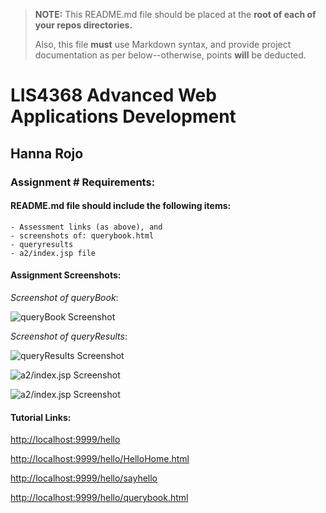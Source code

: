 > **NOTE:** This README.md file should be placed at the **root of each of your repos directories.**
>
>Also, this file **must** use Markdown syntax, and provide project documentation as per below--otherwise, points **will** be deducted.
>

# LIS4368 Advanced Web Applications Development

## Hanna Rojo

### Assignment # Requirements:

#### README.md file should include the following items:

    - Assessment links (as above), and
    - screenshots of: querybook.html
    - queryresults
    - a2/index.jsp file

>

#### Assignment Screenshots:

*Screenshot of queryBook*:

![queryBook Screenshot](https://bitbucket.org/hsr21a726/lis4368/raw/master/A2/queryBook.png)

*Screenshot of queryResults*:

![queryResults Screenshot](https://bitbucket.org/hsr21a726/lis4368/raw/master/A2/queryResults.png)

![a2/index.jsp Screenshot](https://bitbucket.org/hsr21a726/lis4368/raw/master/A2/a21.png)

![a2/index.jsp Screenshot](https://bitbucket.org/hsr21a726/lis4368/raw/master/A2/a22.png)



#### Tutorial Links:

[http://localhost:9999/hello](http://localhost:9999/hello)

[http://localhost:9999/hello/HelloHome.html](http://localhost:9999/hello/HelloHome.html)

[http://localhost:9999/hello/sayhello](http://localhost:9999/hello/sayhello)

[http://localhost:9999/hello/querybook.html](http://localhost:9999/hello/querybook.html)
